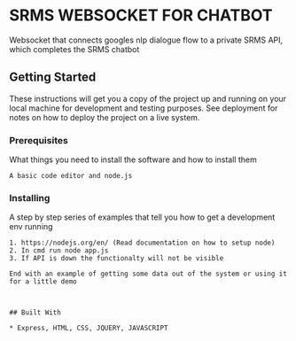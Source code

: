 # SRMS WEBSOCKET FOR CHATBOT

Websocket that connects googles nlp dialogue flow to a private SRMS API, which completes the SRMS chatbot 

## Getting Started

These instructions will get you a copy of the project up and running on your local machine for development and testing purposes. See deployment for notes on how to deploy the project on a live system.

### Prerequisites

What things you need to install the software and how to install them

```
A basic code editor and node.js
```

### Installing

A step by step series of examples that tell you how to get a development env running


```
1. https://nodejs.org/en/ (Read documentation on how to setup node)
2. In cmd run node app.js
3. If API is down the functionalty will not be visible 

End with an example of getting some data out of the system or using it for a little demo



## Built With

* Express, HTML, CSS, JQUERY, JAVASCRIPT
